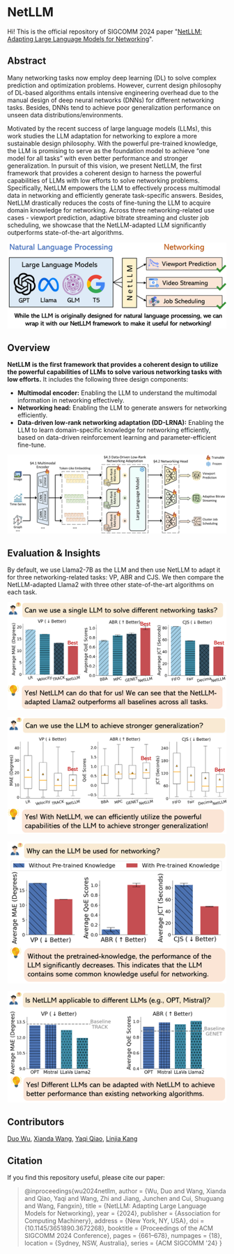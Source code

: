 # NetLLM

Hi! This is the official repository of SIGCOMM 2024 paper "[NetLLM: Adapting Large Language Models for Networking](https://dl.acm.org/doi/abs/10.1145/3651890.3672268)".

## Abstract

Many networking tasks now employ deep learning (DL) to solve complex prediction and optimization problems. However, current design philosophy of DL-based algorithms entails intensive engineering overhead due to the manual design of deep neural networks (DNNs) for different networking tasks. Besides, DNNs tend to achieve poor generalization performance on unseen data distributions/environments. 

Motivated by the recent success of large language models (LLMs), this work studies the LLM adaptation for networking to explore a more sustainable design philosophy. With the powerful pre-trained knowledge, the LLM is promising to serve as the foundation model to achieve “one model for all tasks” with even better performance and stronger generalization. In pursuit of this vision, we present NetLLM, the first framework that provides a coherent design to harness the powerful capabilities of LLMs with low efforts to solve networking problems. Specifically, NetLLM empowers the LLM to effectively process multimodal data in networking and efficiently generate task-specific answers. Besides, NetLLM drastically reduces the costs of fine-tuning the LLM to acquire domain knowledge for networking. Across three networking-related use cases - viewport prediction, adaptive bitrate streaming and cluster job scheduling, we showcase that the NetLLM-adapted LLM significantly outperforms state-of-the-art algorithms.

![netllm](images/netllm.png)

## Overview

**NetLLM** **is the first framework that provides a coherent design to utilize the powerful capabilities of LLMs to solve various networking tasks with low efforts.** It includes the following three design components:

- **Multimodal encoder:** Enabling the LLM to understand the multimodal information in networking effectively.
- **Networking head:** Enabling the LLM to generate answers for networking efficiently.
- **Data-driven low-rank networking adaptation (DD-LRNA):** Enabling the LLM to learn domain-specific knowledge for networking efficiently, based on data-driven reinforcement learning and parameter-efficient fine-tune.

![framework](images/framework.png)

## Evaluation & Insights

By default, we use Llama2-7B as the LLM and then use NetLLM to adapt it for three networking-related tasks: VP, ABR and CJS. We then compare the NetLLM-adapted Llama2 with three other state-of-the-art algorithms on each task. 

![1](images/1.png)

![2](images/2.png)

![3](images/3.png)

![4](images/4.png)

## Contributors

[Duo Wu](https://duowuyms.github.io/), [Xianda Wang](https://github.com/wangxiandabetter), [Yaqi Qiao](https://github.com/qyqyq77), [Linjia Kang](https://github.com/xiaogou1234)

## Citation

If you find this repository useful, please cite our paper:

> @inproceedings{wu2024netllm,
>       author = {Wu, Duo and Wang, Xianda and Qiao, Yaqi and Wang, Zhi and Jiang, Junchen and Cui, Shuguang and Wang, Fangxin},
>       title = {NetLLM: Adapting Large Language Models for Networking},
>       year = {2024},
>       publisher = {Association for Computing Machinery},
>       address = {New York, NY, USA},
>       doi = {10.1145/3651890.3672268},
>       booktitle = {Proceedings of the ACM SIGCOMM 2024 Conference},
>       pages = {661–678},
>       numpages = {18},
>       location = {Sydney, NSW, Australia},
>       series = {ACM SIGCOMM '24}
> }